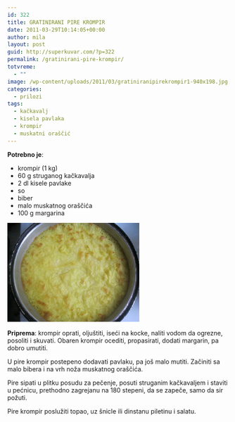 ```yaml
---
id: 322
title: GRATINIRANI PIRE KROMPIR
date: 2011-03-29T10:14:05+00:00
author: mila
layout: post
guid: http://superkuvar.com/?p=322
permalink: /gratinirani-pire-krompir/
totvreme:
  - ""
image: /wp-content/uploads/2011/03/gratiniranipirekrompir1-940x198.jpg
categories:
  - prilozi
tags:
  - kačkavalj
  - kisela pavlaka
  - krompir
  - muskatni oraščić
---
```

**Potrebno je**:

  * krompir (1 kg)
  * 60 g struganog kačkavalja
  * 2 dl kisele pavlake
  * so
  * biber
  * malo muskatnog oraščića
  * 100 g margarina

[<img class="alignnone size-medium wp-image-8630" src="/wp-content/uploads/2011/03/gratiniranipirekrompir1-1024x768.jpg" alt="gratiniranipirekrompir" width="300" height="225" />](/wp-content/uploads/2011/03/gratiniranipirekrompir1.jpg)

**Priprema**: krompir oprati, oljuštiti, iseći na kocke, naliti vodom da ogrezne, posoliti i skuvati. Obaren krompir ocediti, propasirati, dodati margarin, pa dobro umutiti.

U pire krompir postepeno dodavati pavlaku, pa još malo mutiti. Začiniti sa malo bibera i na vrh noža muskatnog oraščića.

Pire sipati u plitku posudu za pečenje, posuti struganim kačkavaljem i staviti u pećnicu, prethodno zagrejanu na 180 stepeni, da se zapeče, samo da sir požuti.

Pire krompir poslužiti topao, uz šnicle ili dinstanu piletinu i salatu.